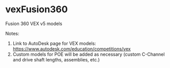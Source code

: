# vexFusion360
Fusion 360 VEX v5 models

Notes:
1.  Link to AutoDesk page for VEX models:  https://www.autodesk.com/education/competitions/vex
2.  Custom models for POE will be added as necessary (custom C-Channel and drive shaft lengths, assemblies, etc.)
